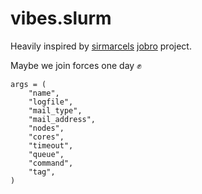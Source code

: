 vibes.slurm
===

Heavily inspired by [sirmarcels](https://gitlab.com/sirmarcel) [jobro](https://gitlab.com/sirmarcel/jobro) project.

Maybe we join forces one day :fist:

```
args = (
    "name",
    "logfile",
    "mail_type",
    "mail_address",
    "nodes",
    "cores",
    "timeout",
    "queue",
    "command",
    "tag",
)
```
